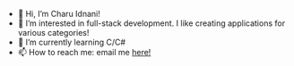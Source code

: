 - 👋 Hi, I’m Charu Idnani!
- 👀 I’m interested in full-stack development. I like creating applications for various categories!
- 🌱 I’m currently learning C/C#
- 📫 How to reach me: email me <a href="mailto:cidnani1001@gmail.com"> here! </a>


